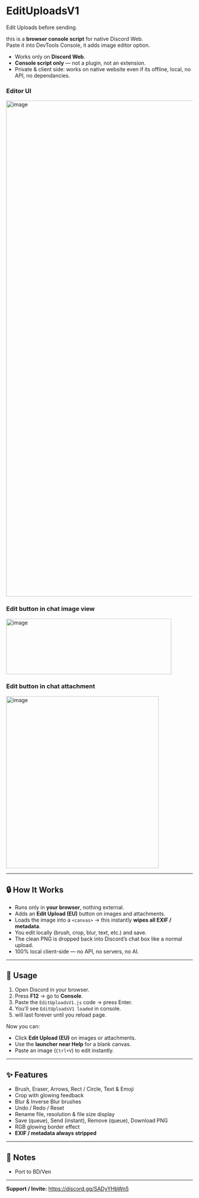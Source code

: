 # EditUploadsV1

Edit Uploads before sending. 

this is a **browser console script** for native Discord Web.  
Paste it into DevTools Console, it adds image editor option.


- Works only on **Discord Web**.  
- **Console script only** — not a plugin, not an extension.  
- Private & client side: works on native website even if its offline, local, no API, no dependancies.   


### Editor UI  
<img width="1950" height="1338" alt="image" src="https://github.com/user-attachments/assets/3b323f68-26ee-42dc-aa3f-7b0699cb240c" />


### Edit button in chat image view  
<img width="446" height="150" alt="image" src="https://github.com/user-attachments/assets/0c5fcca6-a745-44be-aff2-7a3a6a34a9ac" />


### Edit button in chat attachment  
<img width="412" height="464" alt="image" src="https://github.com/user-attachments/assets/07b9f537-24a6-4883-b83c-ea3107e2b503" />

 
---

## 🔒 How It Works
- Runs only in **your browser**, nothing external.  
- Adds an **Edit Upload (EU)** button on images and attachments.  
- Loads the image into a `<canvas>` → this instantly **wipes all EXIF / metadata**.  
- You edit locally (brush, crop, blur, text, etc.) and save.  
- The clean PNG is dropped back into Discord’s chat box like a normal upload.  
- 100% local client-side — no API, no servers, no AI.  

---

## 🚀 Usage
1. Open Discord in your browser.  
2. Press **F12** → go to **Console**.  
3. Paste the `EditUploadsV1.js` code → press Enter.  
4. You’ll see `EditUploadsV1 loaded` in console.  
5. will last forever until you reload page. 


Now you can:  
- Click **Edit Upload (EU)** on images or attachments.  
- Use the **launcher near Help** for a blank canvas.  
- Paste an image (`Ctrl+V`) to edit instantly.  

---

## ✨ Features
- Brush, Eraser, Arrows, Rect / Circle, Text & Emoji  
- Crop with glowing feedback  
- Blur & Inverse Blur brushes  
- Undo / Redo / Reset  
- Rename file, resolution & file size display  
- Save (queue), Send (instant), Remove (queue), Download PNG  
- RGB glowing border effect  
- **EXIF / metadata always stripped**  

---

## 📝 Notes
- Port to BD/Ven   

---

**Support / Invite:** https://discord.gg/SADyYHbWn5
